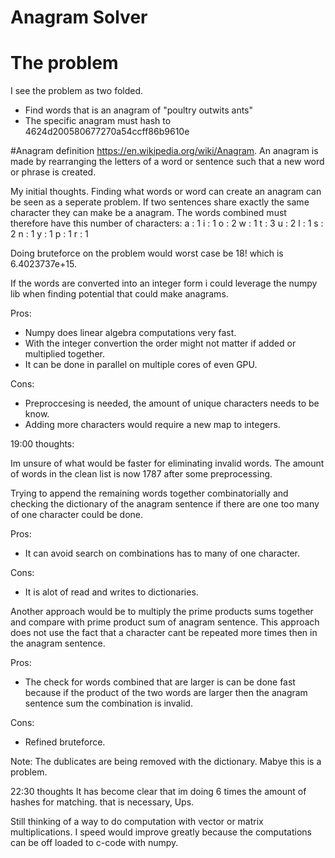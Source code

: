 # Anagram Solver
# The problem
I see the problem as two folded.

- Find words that is an anagram of "poultry outwits ants"
- The specific anagram must hash to 4624d200580677270a54ccff86b9610e

#Anagram definition
https://en.wikipedia.org/wiki/Anagram.
An anagram is made by rearranging the letters of a word or sentence such that a new word or phrase is created.



My initial thoughts.
Finding what words or word can create an anagram can be seen as a seperate problem.
If two sentences share exactly the same character they can make be a anagram.
The words combined must therefore have this number of characters:
a : 1
i : 1
o : 2
w : 1
t : 3
u : 2
l : 1
s : 2
n : 1
y : 1
p : 1
r : 1

Doing bruteforce on the problem would worst case be 18! which is 6.4023737e+15.


If the words are converted into an integer form i could leverage the numpy lib when finding potential
that could make anagrams.

Pros:

- Numpy does linear algebra computations very fast.
- With the integer convertion the order might not matter
  if added or multiplied together.
- It can be done in parallel on multiple cores of even GPU.

Cons:

- Preproccesing is needed, the amount of unique characters needs to be know.
- Adding more characters would require a new map to integers.



19:00 thoughts:

Im unsure of what would be faster for eliminating invalid words.
The amount of words in the clean list is now 1787 after some preprocessing.

Trying to append the remaining words together combinatorially and checking the dictionary
of the anagram sentence if there are one too many of one character could be done.

Pros:

- It can avoid search on combinations has to many of one character.

Cons:

- It is alot of read and writes to dictionaries.


Another approach would be to multiply the prime products sums together and compare with
prime product sum of anagram sentence. This approach does not use the fact that a character
cant be repeated more times then in the anagram sentence.

Pros:

- The check for words combined that are larger is can be done fast
because if the product of the two words are larger then the anagram sentence sum
the combination is invalid.

Cons:

- Refined bruteforce.

Note:
The dublicates are being removed with the dictionary. Mabye this is a problem.


22:30 thoughts
It has become clear that im doing 6 times the amount of hashes for matching.
that is necessary, Ups.

Still thinking of a way to do computation with vector or matrix multiplications.
I speed would improve greatly because the computations can be off loaded to c-code with numpy.










